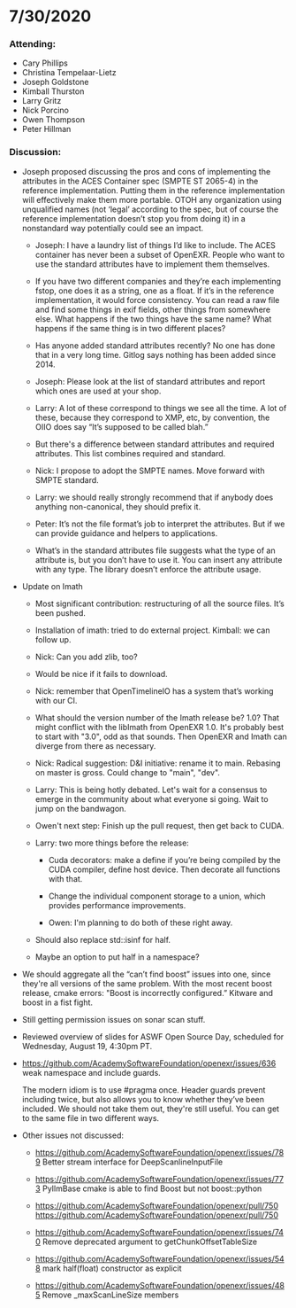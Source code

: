 # 7/30/2020

### Attending:

* Cary Phillips
* Christina Tempelaar-Lietz
* Joseph Goldstone
* Kimball Thurston
* Larry Gritz
* Nick Porcino
* Owen Thompson
* Peter Hillman

### Discussion:

* Joseph proposed discussing the pros and cons of implementing the
  attributes in the ACES Container spec (SMPTE ST 2065-4) in the
  reference implementation. Putting them in the reference
  implementation will effectively make them more portable. OTOH any
  organization using unqualified names (not ‘legal’ according to the
  spec, but of course the reference implementation doesn’t stop you
  from doing it) in a nonstandard way potentially could see an impact.

  * Joseph: I have a laundry list of things I’d like to include. The
    ACES container has never been a subset of OpenEXR.  People who
    want to use the standard attributes have to implement them
    themselves.

  * If you have two different companies and they’re each implementing
    fstop, one does it as a string, one as a float.  If it’s in the
    reference implementation, it would force consistency.  You can
    read a raw file and find some things in exif fields, other things
    from somewhere else.  What happens if the two things have the same
    name?  What happens if the same thing is in two different places?

  * Has anyone added standard attributes recently? No one has done
    that in a very long time.  Gitlog says nothing has been added
    since 2014.

  * Joseph: Please look at the list of standard attributes and report
    which ones are used at your shop.

  * Larry: A lot of these correspond to things we see all the time.  A
    lot of these, because they correspond to XMP, etc, by convention,
    the OIIO does say “It’s supposed to be called blah.”

  * But there's a difference between standard attributes and required
    attributes. This list combines required and standard.

  * Nick: I propose to adopt the SMPTE names. Move forward with SMPTE standard.
  
  * Larry: we should really strongly recommend that if anybody does
    anything non-canonical, they should prefix it.

  * Peter: It’s not the file format’s job to interpret the
    attributes. But if we can provide guidance and helpers to
    applications.

  * What’s in the standard attributes file suggests what the type of
    an attribute is, but you don’t have to use it. You can insert any
    attribute with any type. The library doesn’t enforce the attribute
    usage.

* Update on Imath

  * Most significant contribution: restructuring of all the source files. It’s been pushed.

  * Installation of imath: tried to do external project. Kimball: we can follow up.

  * Nick: Can you add zlib, too?

  * Would be nice if it fails to download.

  * Nick: remember that OpenTimelineIO has a system that’s working with our CI.

  * What should the version number of the Imath release be? 1.0? That
    might conflict with the libImath from OpenEXR 1.0. It's probably
    best to start with "3.0", odd as that sounds. Then OpenEXR and
    Imath can diverge from there as necessary.

  * Nick: Radical suggestion: D&I initiative: rename it to main. Rebasing on master is gross. 
    Could change to "main", "dev".

  * Larry: This is being hotly debated. Let's wait for a consensus to
    emerge in the community about what everyone si going. Wait to jump
    on the bandwagon.

  * Owen't next step: Finish up the pull request, then get back to CUDA. 

  * Larry: two more things before the release:
  
    * Cuda decorators: make a define if you’re being compiled by the
      CUDA compiler, define host device. Then decorate all functions
      with that.

    * Change the individual component storage to a union, which provides performance improvements.

    * Owen: I'm planning to do both of these right away.

  * Should also replace std::isinf for half.

  * Maybe an option to put half in a namespace?


* We should aggregate all the “can’t find boost” issues into one,
  since they're all versions of the same problem. With the most recent
  boost release, cmake errors: "Boost is incorrectly configured.”
  Kitware and boost in a fist fight.

* Still getting permission issues on sonar scan stuff.

* Reviewed overview of slides for ASWF Open Source Day, scheduled for
  Wednesday, August 19, 4:30pm PT.

* https://github.com/AcademySoftwareFoundation/openexr/issues/636 weak
  namespace and include guards.

  The modern idiom is to use #pragma once.  Header guards prevent
  including twice, but also allows you to know whether they’ve been
  included. We should not take them out, they're still useful. You can
  get to the same file in two different ways.

* Other issues not discussed:

  * https://github.com/AcademySoftwareFoundation/openexr/issues/789
    Better stream interface for DeepScanlineInputFile

  * https://github.com/AcademySoftwareFoundation/openexr/issues/773
    PyIlmBase cmake is able to find Boost but not boost::python 

  * https://github.com/AcademySoftwareFoundation/openexr/pull/750
    https://github.com/AcademySoftwareFoundation/openexr/pull/750

  * https://github.com/AcademySoftwareFoundation/openexr/issues/740
    Remove deprecated argument to getChunkOffsetTableSize

  * https://github.com/AcademySoftwareFoundation/openexr/issues/548
    mark half(float) constructor as explicit

  * https://github.com/AcademySoftwareFoundation/openexr/issues/485
    Remove _maxScanLineSize members

